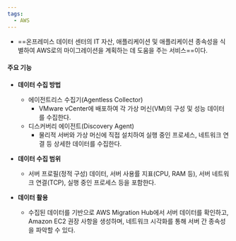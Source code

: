 ```yaml
---
tags:
  - AWS
---
```


- ==온프레미스 데이터 센터의 IT 자산, 애플리케이션 및 애플리케이션 종속성을 식별하여 AWS로의 마이그레이션을 계획하는 데 도움을 주는 서비스==이다.

#### **주요 기능**

- **데이터 수집 방법**
    - 에이전트리스 수집기(Agentless Collector)
        -  VMware vCenter에 배포하여 각 가상 머신(VM)의 구성 및 성능 데이터를 수집한다.
    - 디스커버리 에이전트(Discovery Agent)
        -  물리적 서버와 가상 머신에 직접 설치하여 실행 중인 프로세스, 네트워크 연결 등 상세한 데이터를 수집한다.

- **데이터 수집 범위**
    - 서버 프로필(정적 구성) 데이터, 서버 사용률 지표(CPU, RAM 등), 서버 네트워크 연결(TCP), 실행 중인 프로세스 등을 포함한다.

- **데이터 활용**
    - 수집된 데이터를 기반으로 AWS Migration Hub에서 서버 데이터를 확인하고, 
      Amazon EC2 권장 사항을 생성하며, 네트워크 시각화를 통해 서버 간 종속성을 파악할 수 있다.
